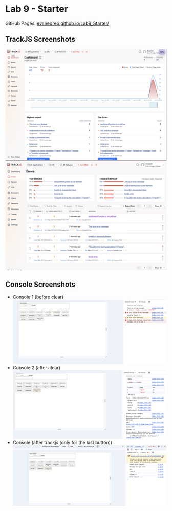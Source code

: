 # Lab 9 - Starter

GitHub Pages: [evanedreo.github.io/Lab9_Starter/](https://evanedreo.github.io/Lab9_Starter/)

## TrackJS Screenshots
![Dashboard Screenshot](screenshot.png)
![Errors Screenshot](screenshot-2.png)

## Console Screenshots
- Console 1 (before clear)
![Console 1 (before clear)](console-1.png)
- Console 2 (after clear)
![Console 2 (after clear)](console-2-before-trackjs.png)
- Console (after trackjs (only for the last button))
![Console (after trackjs (only for the last button))](after-trackjs.png)